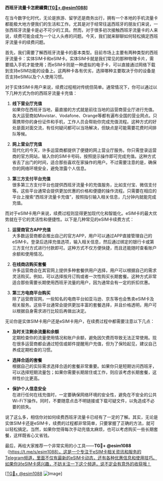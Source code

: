 **西班牙流量卡怎麽續費[[TG💪+ @esim1088](https://t.me/s/esim1088)]**

在当今数字化时代，无论是旅游、留学还是商务出行，拥有一个本地的手机流量卡都能极大地方便我们的生活和工作。尤其是对于经常往返西班牙的朋友们来说，一张西班牙流量卡是必不可少的工具。然而，对于很多初次接触西班牙流量卡的人来说，续费可能会成为一个让人头疼的问题。今天，我们就来聊聊如何轻松搞定西班牙流量卡的续费问题。

首先，我们需要了解西班牙流量卡的基本类型。目前市场上主要有两种类型的西班牙流量卡：实体SIM卡和eSIM卡。实体SIM卡就是我们常见的那种物理卡片，需要插入手机才能使用；而eSIM卡则是一种虚拟的电子卡，可以直接通过网络下载到支持eSIM功能的设备上。这两种卡各有优劣，选择哪种主要取决于你的设备是否支持eSIM以及个人使用习惯。

对于实体SIM卡用户来说，续费过程相对传统但简单。通常情况下，你可以通过以下几种方式为你的西班牙流量卡充值：

1. **线下营业厅充值**  
   如果你在西班牙当地，最直接的方式就是前往当地的运营商营业厅进行充值。各大运营商如Movistar、Vodafone、Orange等都有遍布全国的营业网点。只需携带你的身份证件和手机，工作人员会帮助你完成充值流程。这种方式的好处是面对面交流，有任何疑问都可以当场解决，但缺点是可能需要花费时间排队等候。

2. **网上营业厅充值**  
   现代化的今天，许多运营商都提供了便捷的网上营业厅服务。你只需登录运营商的官方网站，输入你的SIM卡号码，按照提示操作即可完成充值。这种方式省去了出门的时间，适合那些喜欢在家操作的用户。不过需要注意的是，确保你的网络环境安全，避免泄露个人信息。

3. **第三方支付平台充值**  
   很多第三方支付平台也提供西班牙流量卡的充值服务，比如支付宝、微信支付等。这些平台通常会提供更加优惠的价格和便捷的操作流程。只需要在相应的平台上搜索“西班牙流量卡充值”，按照指引输入相关信息，几分钟内就能完成充值。

而对于eSIM卡用户来说，续费过程则显得更加现代化和智能化。eSIM卡的最大优势就在于它的灵活性和便捷性。以下是几种常见的eSIM卡续费方式：

1. **运营商官方APP充值**  
   大多数运营商都会推出自己的官方APP，用户可以通过APP直接管理自己的eSIM卡。登录后选择充值选项，输入相关信息，然后通过绑定的银行卡或第三方支付方式进行付款即可。这种方式不仅方便快捷，而且还能随时查看账户余额和使用情况。

2. **在线商店购买套餐**  
   许多运营商会在其官网上提供多种套餐供用户选择，用户可以根据自己的需求灵活购买。例如，可以选择按月订购或者一次性购买长期套餐。这种方式非常适合那些需要长期使用西班牙流量的用户，因为通常会有一定的折扣优惠。

3. **第三方电商平台购买**  
   除了运营商官网，一些知名的电商平台如亚马逊、京东等也会售卖eSIM卡及相关服务。这些平台通常会提供更加丰富的套餐选择，并且价格透明，用户可以根据自身需求进行比较后再做出决定。

无论你是实体SIM卡用户还是eSIM卡用户，在续费过程中都需要注意以下几点：

- **及时关注剩余流量和余额**  
  定期检查你的流量使用情况和账户余额，避免因欠费而导致无法正常使用。现在很多运营商都会通过短信或邮件提醒用户充值，但为了保险起见，建议自己养成定期检查的习惯。

- **选择合适的套餐**  
  根据自己的实际需求选择合适的套餐非常重要。如果你只是短期访问西班牙，可以选择短期流量包；如果你需要长期居住或工作，则应该考虑长期套餐，这样性价比更高。

- **保护个人信息安全**  
  在进行任何在线充值时，一定要确保网络环境的安全性，避免在不安全的公共Wi-Fi下操作。同时，不要随意点击不明链接或下载可疑文件，以免造成不必要的损失。

说了这么多，相信你对如何续费西班牙流量卡已经有了一定的了解。其实，无论是实体SIM卡还是eSIM卡，续费的过程都非常简单，只要掌握了正确的方法，就可以轻松搞定。当然，如果你觉得每次手动充值太麻烦，也可以考虑购买一些长期套餐，这样既省心又省钱。

最后，再给大家推荐一个非常实用的小工具——**TG💪+ @esim1088**（https://t.me/s/esim1088）。这是一个专注于eSIM卡相关资讯和服务的Telegram频道，里面不仅有最新的eSIM卡动态，还有各种优惠信息和使用技巧。如果你对eSIM卡感兴趣，不妨关注一下这个频道，说不定会有意外的收获哦！

[[TG💪+ @esim1088](https://t.me/s/esim1088) ![Image](https://i.postimg.cc/4NQfJmqS/Snipaste-2025-05-13-00-14-12.png)]